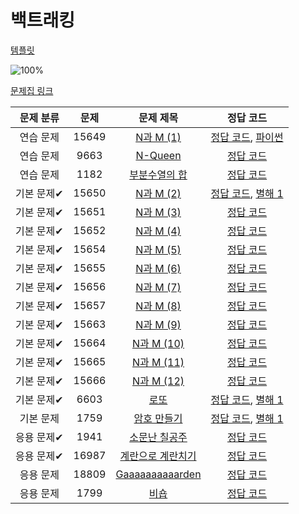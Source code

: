 # 백트래킹
[템플릿](backtracking/template.py)

![100%](https://progress-bar.xyz/20/?scale=20&title=progress&width=500&color=babaca&suffix=/20)

[문제집 링크](https://www.acmicpc.net/workbook/view/7315)

| 문제 분류 | 문제 | 문제 제목 | 정답 코드 |
| :--: | :--: | :--: | :--: |
| 연습 문제 | 15649 | [N과 M (1)](https://www.acmicpc.net/problem/15649) | [정답 코드](backtracking/N&M.cpp), [파이썬](backtracking/N&M.py) |
| 연습 문제 | 9663 | [N-Queen](https://www.acmicpc.net/problem/9663) | [정답 코드](../0x0C/solutions/9663.cpp) |
| 연습 문제 | 1182 | [부분수열의 합](https://www.acmicpc.net/problem/1182) | [정답 코드](../0x0C/solutions/1182.cpp) |
| 기본 문제✔ | 15650 | [N과 M (2)](https://www.acmicpc.net/problem/15650) | [정답 코드](../0x0C/solutions/15650.cpp), [별해 1](../0x0C/solutions/15650_1.cpp) |
| 기본 문제✔ | 15651 | [N과 M (3)](https://www.acmicpc.net/problem/15651) | [정답 코드](../0x0C/solutions/15651.cpp) |
| 기본 문제✔ | 15652 | [N과 M (4)](https://www.acmicpc.net/problem/15652) | [정답 코드](../0x0C/solutions/15652.cpp) |
| 기본 문제✔ | 15654 | [N과 M (5)](https://www.acmicpc.net/problem/15654) | [정답 코드](../0x0C/solutions/15654.cpp) |
| 기본 문제✔ | 15655 | [N과 M (6)](https://www.acmicpc.net/problem/15655) | [정답 코드](../0x0C/solutions/15655.cpp) |
| 기본 문제✔ | 15656 | [N과 M (7)](https://www.acmicpc.net/problem/15656) | [정답 코드](../0x0C/solutions/15656.cpp) |
| 기본 문제✔ | 15657 | [N과 M (8)](https://www.acmicpc.net/problem/15657) | [정답 코드](../0x0C/solutions/15657.cpp) |
| 기본 문제✔ | 15663 | [N과 M (9)](https://www.acmicpc.net/problem/15663) | [정답 코드](../0x0C/solutions/15663.cpp) |
| 기본 문제✔ | 15664 | [N과 M (10)](https://www.acmicpc.net/problem/15664) | [정답 코드](../0x0C/solutions/15664.cpp) |
| 기본 문제✔ | 15665 | [N과 M (11)](https://www.acmicpc.net/problem/15665) | [정답 코드](../0x0C/solutions/15665.cpp) |
| 기본 문제✔ | 15666 | [N과 M (12)](https://www.acmicpc.net/problem/15666) | [정답 코드](../0x0C/solutions/15666.cpp) |
| 기본 문제✔ | 6603 | [로또](https://www.acmicpc.net/problem/6603) | [정답 코드](../0x0C/solutions/6603.cpp), [별해 1](../0x0C/solutions/6603_1.cpp) |
| 기본 문제 | 1759 | [암호 만들기](https://www.acmicpc.net/problem/1759) | [정답 코드](../0x0C/solutions/1759.cpp), [별해 1](../0x0C/solutions/1759_1.cpp) |
| 응용 문제✔ | 1941 | [소문난 칠공주](https://www.acmicpc.net/problem/1941) | [정답 코드](../0x0C/solutions/1941.cpp) |
| 응용 문제✔ | 16987 | [계란으로 계란치기](https://www.acmicpc.net/problem/16987) | [정답 코드](../0x0C/solutions/16987.cpp) |
| 응용 문제 | 18809 | [Gaaaaaaaaaarden](https://www.acmicpc.net/problem/18809) | [정답 코드](../0x0C/solutions/18809.cpp) |
| 응용 문제 | 1799 | [비숍](https://www.acmicpc.net/problem/1799) | [정답 코드](../0x0C/solutions/1799.cpp) |
